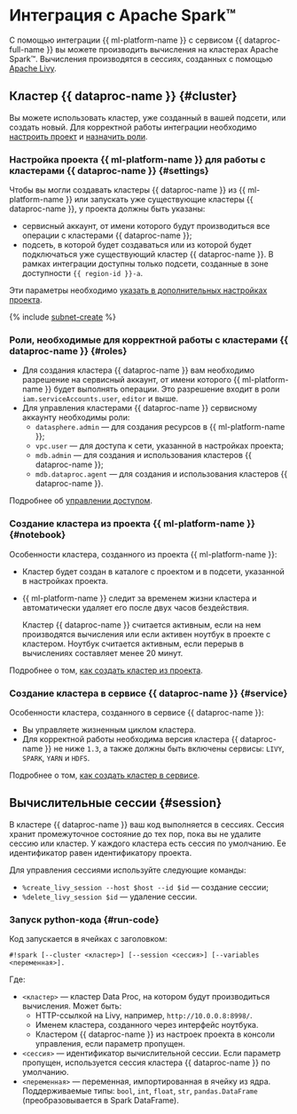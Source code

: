 # Интеграция с Apache Spark™ 

С помощью интеграции {{ ml-platform-name }} с сервисом {{ dataproc-full-name }} вы можете производить вычисления на кластерах Apache Spark™. Вычисления производятся в сессиях, созданных с помощью [Apache Livy](https://livy.apache.org/).

## Кластер {{ dataproc-name }} {#cluster}

Вы можете использовать кластер, уже созданный в вашей подсети, или создать новый. Для корректной работы интеграции необходимо [настроить проект](#settings) и [назначить роли](#roles).

### Настройка проекта {{ ml-platform-name }} для работы с кластерами {{ dataproc-name }} {#settings}

Чтобы вы могли создавать кластеры {{ dataproc-name }} из {{ ml-platform-name }} или запускать уже существующие кластеры {{ dataproc-name }}, у проекта должны быть указаны:
 * сервисный аккаунт, от имени которого будут производиться все операции с кластерами {{ dataproc-name }};
 * подсеть, в которой будет создаваться или из которой будет подключаться уже существующий кластер {{ dataproc-name }}. В рамках интеграции доступны только подсети, созданные в зоне доступности `{{ region-id }}-a`.
 
Эти параметры необходимо [указать в дополнительных настройках проекта](../operations/data-proc-integration.md#settings).

{% include [subnet-create](../../_includes/subnet-create.md) %}

### Роли, необходимые для корректной работы с кластерами {{ dataproc-name }} {#roles}

* Для создания кластера {{ dataproc-name }} вам необходимо разрешение на сервисный аккаунт, от имени которого {{ ml-platform-name }} будет выполнять операции. Это разрешение входит в роли `iam.serviceAccounts.user`, `editor` и выше.
* Для управления кластерами {{ dataproc-name }} сервисному аккаунту необходимы роли:
    * `datasphere.admin` — для создания ресурсов в {{ ml-platform-name }};
    * `vpc.user` —  для доступа к сети, указанной в настройках проекта;
    * `mdb.admin` — для создания и использования кластеров {{ dataproc-name }};
    * `mdb.dataproc.agent` — для создания и использования кластеров {{ dataproc-name }}.

Подробнее об [управлении доступом](../security/index.md).

### Создание кластера из проекта {{ ml-platform-name }} {#notebook}

Особенности кластера, созданного из проекта {{ ml-platform-name }}: 
* Кластер будет создан в каталоге с проектом и в подсети, указанной в настройках проекта.
* {{ ml-platform-name }} следит за временем жизни кластера и автоматически удаляет его после двух часов бездействия.
    
    Кластер {{ dataproc-name }} считается активным, если на нем производятся вычисления или если активен ноутбук в проекте с кластером. Ноутбук считается активным, если перерыв в вычислениях составляет менее 20 минут.
    
Подробнее о том, [как создать кластер из проекта](../operations/data-proc-integration.md#notebook).

### Создание кластера в сервисе {{ dataproc-name }} {#service}

Особенности кластера, созданного в сервисе {{ dataproc-name }}:
* Вы управляете жизненным циклом кластера.
* Для корректной работы необходима версия кластера {{ dataproc-name }} не ниже `1.3`, а также должны быть включены сервисы: `LIVY`, `SPARK`, `YARN` и `HDFS`.

Подробнее о том, [как создать кластер в сервисе](../operations/data-proc-integration.md#console).

## Вычислительные сессии {#session}

В кластере {{ dataproc-name }} ваш код выполняется в сессиях. Сессия хранит промежуточное состояние до тех пор, пока вы не удалите сессию или кластер. У каждого кластера есть сессия по умолчанию. Ее идентификатор равен идентификатору проекта.

Для управления сессиями используйте следующие команды: 
* `%create_livy_session --host $host --id $id` — создание сессии;
* `%delete_livy_session $id` — удаление сессии. 

### Запуск python-кода {#run-code}

Код запускается в ячейках с заголовком:

```
#!spark [--cluster <кластер>] [--session <сессия>] [--variables <переменная>].
```

Где:
* `<кластер>` — кластер Data Proc, на котором будут производиться вычисления. Может быть:
    * HTTP-ссылкой на Livy, например, `http://10.0.0.8:8998/`.
    * Именем кластера, созданного через интерфейс ноутбука.
    * Кластером {{ dataproc-name }} из настроек проекта в консоли управления, если параметр пропущен.
* `<сессия>` — идентификатор вычислительной сессии. Если параметр пропущен, используется сессия кластера {{ dataproc-name }} по умолчанию.
* `<переменная>` — переменная, импортированная в ячейку из ядра. Поддерживаемые типы: `bool`, `int`, `float`, `str`, `pandas.DataFrame` (преобразовывается в Spark DataFrame).